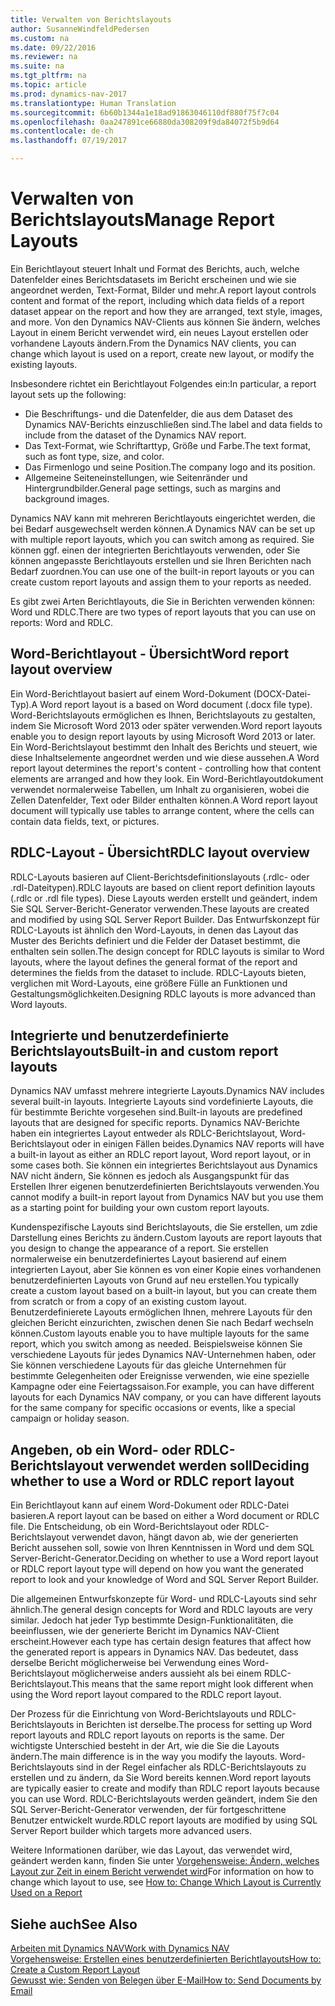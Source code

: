 ```yaml
---
title: Verwalten von Berichtslayouts
author: SusanneWindfeldPedersen
ms.custom: na
ms.date: 09/22/2016
ms.reviewer: na
ms.suite: na
ms.tgt_pltfrm: na
ms.topic: article
ms.prod: dynamics-nav-2017
ms.translationtype: Human Translation
ms.sourcegitcommit: 6b60b1344a1e18ad91863046110df880f75f7c04
ms.openlocfilehash: 0aa247891ce66880da308209f9da84072f5b9d64
ms.contentlocale: de-ch
ms.lasthandoff: 07/19/2017

---
```

    
# <a name="manage-report-layouts"></a><span data-ttu-id="df900-102">Verwalten von Berichtslayouts</span><span class="sxs-lookup"><span data-stu-id="df900-102">Manage Report Layouts</span></span>
<span data-ttu-id="df900-103">Ein Berichtlayout steuert Inhalt und Format des Berichts, auch, welche Datenfelder eines Berichtsdatasets im Bericht erscheinen und wie sie angeordnet werden, Text-Format, Bilder und mehr.</span><span class="sxs-lookup"><span data-stu-id="df900-103">A report layout controls content and format of the report, including which data fields of a report dataset appear on the report and how they are arranged, text style, images, and more.</span></span> <span data-ttu-id="df900-104">Von den Dynamics NAV-Clients aus können Sie ändern, welches Layout in einem Bericht verwendet wird, ein neues Layout erstellen oder vorhandene Layouts ändern.</span><span class="sxs-lookup"><span data-stu-id="df900-104">From the Dynamics NAV clients, you can change which layout is used on a report, create new layout, or modify the existing layouts.</span></span> 

<span data-ttu-id="df900-105">Insbesondere richtet ein Berichtlayout Folgendes ein:</span><span class="sxs-lookup"><span data-stu-id="df900-105">In particular, a report layout sets up the following:</span></span>

- <span data-ttu-id="df900-106">Die Beschriftungs- und die Datenfelder, die aus dem Dataset des Dynamics NAV-Berichts einzuschließen sind.</span><span class="sxs-lookup"><span data-stu-id="df900-106">The label and data fields to include from the dataset of the Dynamics NAV report.</span></span>
- <span data-ttu-id="df900-107">Das Text-Format, wie Schriftarttyp, Größe und Farbe.</span><span class="sxs-lookup"><span data-stu-id="df900-107">The text format, such as font type, size, and color.</span></span>
- <span data-ttu-id="df900-108">Das Firmenlogo und seine Position.</span><span class="sxs-lookup"><span data-stu-id="df900-108">The company logo and its position.</span></span>
- <span data-ttu-id="df900-109">Allgemeine Seiteneinstellungen, wie Seitenränder und Hintergrundbilder.</span><span class="sxs-lookup"><span data-stu-id="df900-109">General page settings, such as margins and background images.</span></span> 

<span data-ttu-id="df900-110">Dynamics NAV kann mit mehreren Berichtlayouts eingerichtet werden, die bei Bedarf ausgewechselt werden können.</span><span class="sxs-lookup"><span data-stu-id="df900-110">A Dynamics NAV can be set up with multiple report layouts, which you can switch among as required.</span></span> <span data-ttu-id="df900-111">Sie können ggf. einen der integrierten Berichtlayouts verwenden, oder Sie können angepasste Berichtlayouts erstellen und sie Ihren Berichten nach Bedarf zuordnen.</span><span class="sxs-lookup"><span data-stu-id="df900-111">You can use one of the built-in report layouts or you can create custom report layouts and assign them to your reports as needed.</span></span>

<span data-ttu-id="df900-112">Es gibt zwei Arten Berichtlayouts, die Sie in Berichten verwenden können: Word und RDLC.</span><span class="sxs-lookup"><span data-stu-id="df900-112">There are two types of report layouts that you can use on reports: Word and RDLC.</span></span>

## <a name="word-report-layout-overview"></a><span data-ttu-id="df900-113">Word-Berichtlayout - Übersicht</span><span class="sxs-lookup"><span data-stu-id="df900-113">Word report layout overview</span></span>
<span data-ttu-id="df900-114">Ein Word-Berichtlayout basiert auf einem Word-Dokument (DOCX-Datei-Typ).</span><span class="sxs-lookup"><span data-stu-id="df900-114">A Word report layout is a based on Word document (.docx file type).</span></span> <span data-ttu-id="df900-115">Word-Berichtslayouts ermöglichen es Ihnen, Berichtslayouts zu gestalten, indem Sie Microsoft Word 2013 oder später verwenden.</span><span class="sxs-lookup"><span data-stu-id="df900-115">Word report layouts enable you to design report layouts by using Microsoft Word 2013 or later.</span></span> <span data-ttu-id="df900-116">Ein Word-Berichtslayout bestimmt den Inhalt des Berichts und steuert, wie diese Inhaltselemente angeordnet werden und wie diese aussehen.</span><span class="sxs-lookup"><span data-stu-id="df900-116">A Word report layout determines the report's content - controlling how that content elements are arranged and how they look.</span></span> <span data-ttu-id="df900-117">Ein Word-Berichtlayoutdokument verwendet normalerweise Tabellen, um Inhalt zu organisieren, wobei die Zellen Datenfelder, Text oder Bilder enthalten können.</span><span class="sxs-lookup"><span data-stu-id="df900-117">A Word report layout document will typically use tables to arrange content, where the cells can contain data fields, text, or pictures.</span></span>

## <a name="rdlc-layout-overview"></a><span data-ttu-id="df900-118">RDLC-Layout - Übersicht</span><span class="sxs-lookup"><span data-stu-id="df900-118">RDLC layout overview</span></span>
<span data-ttu-id="df900-119">RDLC-Layouts basieren auf Client-Berichtsdefinitionslayouts (.rdlc- oder .rdl-Dateitypen).</span><span class="sxs-lookup"><span data-stu-id="df900-119">RDLC layouts are based on client report definition layouts (.rdlc or .rdl file types).</span></span> <span data-ttu-id="df900-120">Diese Layouts werden erstellt und geändert, indem Sie SQL Server-Bericht-Generator verwenden.</span><span class="sxs-lookup"><span data-stu-id="df900-120">These layouts are created and modified by using SQL Server Report Builder.</span></span> <span data-ttu-id="df900-121">Das Entwurfskonzept für RDLC-Layouts ist ähnlich den Word-Layouts, in denen das Layout das Muster des Berichts definiert und die Felder der Dataset bestimmt, die enthalten sein sollen.</span><span class="sxs-lookup"><span data-stu-id="df900-121">The design concept for RDLC layouts is similar to Word layouts, where the layout defines the general format of the report and determines the fields from the dataset to include.</span></span> <span data-ttu-id="df900-122">RDLC-Layouts bieten, verglichen mit Word-Layouts, eine größere Fülle an Funktionen und Gestaltungsmöglichkeiten.</span><span class="sxs-lookup"><span data-stu-id="df900-122">Designing RDLC layouts is more advanced than Word layouts.</span></span>

## <a name="built-in-and-custom-report-layouts"></a><span data-ttu-id="df900-123">Integrierte und benutzerdefinierte Berichtslayouts</span><span class="sxs-lookup"><span data-stu-id="df900-123">Built-in and custom report layouts</span></span>
<span data-ttu-id="df900-124">Dynamics NAV umfasst mehrere integrierte Layouts.</span><span class="sxs-lookup"><span data-stu-id="df900-124">Dynamics NAV includes several built-in layouts.</span></span> <span data-ttu-id="df900-125">Integrierte Layouts sind vordefinierte Layouts, die für bestimmte Berichte vorgesehen sind.</span><span class="sxs-lookup"><span data-stu-id="df900-125">Built-in layouts are predefined layouts that are designed for specific reports.</span></span> <span data-ttu-id="df900-126">Dynamics NAV-Berichte haben ein integriertes Layout entweder als RDLC-Berichtslayout, Word-Berichtslayout oder in einigen Fällen beides.</span><span class="sxs-lookup"><span data-stu-id="df900-126">Dynamics NAV reports will have a built-in layout as either an RDLC report layout, Word report layout, or in some cases both.</span></span> <span data-ttu-id="df900-127">Sie können ein integriertes Berichtslayout aus Dynamics NAV nicht ändern, Sie können es jedoch als Ausgangspunkt für das Erstellen Ihrer eigenen benutzerdefinierten Berichtslayouts verwenden.</span><span class="sxs-lookup"><span data-stu-id="df900-127">You cannot modify a built-in report layout from Dynamics NAV but you use them as a starting point for building your own custom report layouts.</span></span> 

<span data-ttu-id="df900-128">Kundenspezifische Layouts sind Berichtslayouts, die Sie erstellen, um zdie Darstellung eines Berichts zu ändern.</span><span class="sxs-lookup"><span data-stu-id="df900-128">Custom layouts are report layouts that you design to change the appearance of a report.</span></span> <span data-ttu-id="df900-129">Sie erstellen normalerweise ein benutzerdefiniertes Layout basierend auf einem integrierten Layout, aber Sie können es von einer Kopie eines vorhandenen benutzerdefinierten Layouts von Grund auf neu erstellen.</span><span class="sxs-lookup"><span data-stu-id="df900-129">You typically create a custom layout based on a built-in layout, but you can create them from scratch or from a copy of an existing custom layout.</span></span> <span data-ttu-id="df900-130">Benutzerdefinierete Layouts ermöglichen Ihnen, mehrere Layouts für den gleichen Bericht einzurichten, zwischen denen Sie nach Bedarf wechseln können.</span><span class="sxs-lookup"><span data-stu-id="df900-130">Custom layouts enable you to have multiple layouts for the same report, which you switch among as needed.</span></span> <span data-ttu-id="df900-131">Beispielsweise können Sie verschiedene Layouts für jedes Dynamics NAV-Unternehmen haben, oder Sie können verschiedene Layouts für das gleiche Unternehmen für bestimmte Gelegenheiten oder Ereignisse verwenden, wie eine spezielle Kampagne oder eine Feiertagssaison.</span><span class="sxs-lookup"><span data-stu-id="df900-131">For example, you can have different layouts for each Dynamics NAV company, or you can have different layouts for the same company for specific occasions or events, like a special campaign or holiday season.</span></span>

## <a name="deciding-whether-to-use-a-word-or-rdlc-report-layout"></a><span data-ttu-id="df900-132">Angeben, ob ein Word- oder RDLC-Berichtslayout verwendet werden soll</span><span class="sxs-lookup"><span data-stu-id="df900-132">Deciding whether to use a Word or RDLC report layout</span></span> 
<span data-ttu-id="df900-133">Ein Berichtlayout kann auf einem Word-Dokument oder RDLC-Datei basieren.</span><span class="sxs-lookup"><span data-stu-id="df900-133">A report layout can be based on either a Word document or RDLC file.</span></span> <span data-ttu-id="df900-134">Die Entscheidung, ob ein Word-Berichtslayout oder RDLC-Berichtslayout verwendet davon, hängt davon ab, wie der generierten Bericht aussehen soll, sowie von Ihren Kenntnissen in Word und dem SQL Server-Bericht-Generator.</span><span class="sxs-lookup"><span data-stu-id="df900-134">Deciding on whether to use a Word report layout or RDLC report layout type will depend on how you want the generated report to look and your knowledge of Word and SQL Server Report Builder.</span></span> 

<span data-ttu-id="df900-135">Die allgemeinen Entwurfskonzepte für Word- und RDLC-Layouts sind sehr ähnlich.</span><span class="sxs-lookup"><span data-stu-id="df900-135">The general design concepts for Word and RDLC layouts are very similar.</span></span> <span data-ttu-id="df900-136">Jedoch hat jeder Typ bestimmte Design-Funktionalitäten, die beeinflussen, wie der generierte Bericht im Dynamics NAV-Client erscheint.</span><span class="sxs-lookup"><span data-stu-id="df900-136">However each type has certain design features that affect how the generated report is appears in Dynamics NAV.</span></span> <span data-ttu-id="df900-137">Das bedeutet, dass derselbe Bericht möglicherweise bei Verwendung eines Word-Berichtslayout möglicherweise anders aussieht als bei einem RDLC-Berichtslayout.</span><span class="sxs-lookup"><span data-stu-id="df900-137">This means that the same report might look different when using the Word report layout compared to the RDLC report layout.</span></span>

<span data-ttu-id="df900-138">Der Prozess für die Einrichtung von Word-Berichtslayouts und RDLC-Berichtslayouts in Berichten ist derselbe.</span><span class="sxs-lookup"><span data-stu-id="df900-138">The process for setting up Word report layouts and RDLC report layouts on reports is the same.</span></span> <span data-ttu-id="df900-139">Der wichtigste Unterschied besteht in der Art, wie die Sie die Layouts ändern.</span><span class="sxs-lookup"><span data-stu-id="df900-139">The main difference is in the way you modify the layouts.</span></span> <span data-ttu-id="df900-140">Word-Berichtslayouts sind in der Regel einfacher als RDLC-Berichtslayouts zu erstellen und zu ändern, da Sie Word bereits kennen.</span><span class="sxs-lookup"><span data-stu-id="df900-140">Word report layouts are typically easier to create and modify than RDLC report layouts because you can use Word.</span></span> <span data-ttu-id="df900-141">RDLC-Berichtslayouts werden geändert, indem Sie den SQL Server-Bericht-Generator verwenden, der für fortgeschrittene Benutzer entwickelt wurde.</span><span class="sxs-lookup"><span data-stu-id="df900-141">RDLC report layouts are modified by using SQL Server Report builder which targets more advanced users.</span></span>

<span data-ttu-id="df900-142">Weitere Informationen darüber, wie das Layout, das verwendet wird, geändert werden kann, finden Sie unter [Vorgehensweise: Ändern, welches Layout zur Zeit in einem Bericht verwendet wird](ui-how-change-layout-currently-used-report.md)</span><span class="sxs-lookup"><span data-stu-id="df900-142">For information on how to change which layout to use, see [How to: Change Which Layout is Currently Used on a Report](ui-how-change-layout-currently-used-report.md)</span></span>

## <a name="see-also"></a><span data-ttu-id="df900-143">Siehe auch</span><span class="sxs-lookup"><span data-stu-id="df900-143">See Also</span></span>
[<span data-ttu-id="df900-144">Arbeiten mit Dynamics NAV</span><span class="sxs-lookup"><span data-stu-id="df900-144">Work with Dynamics NAV</span></span>](ui-work-product.md)  
[<span data-ttu-id="df900-145">Vorgehensweise: Erstellen eines benutzerdefinierten Berichtlayouts</span><span class="sxs-lookup"><span data-stu-id="df900-145">How to: Create a Custom Report Layout</span></span>](ui-how-create-custom-report-layout.md)  
[<span data-ttu-id="df900-146">Gewusst wie: Senden von Belegen über E-Mail</span><span class="sxs-lookup"><span data-stu-id="df900-146">How to: Send Documents by Email</span></span>](ui-how-send-documents-email.md)

